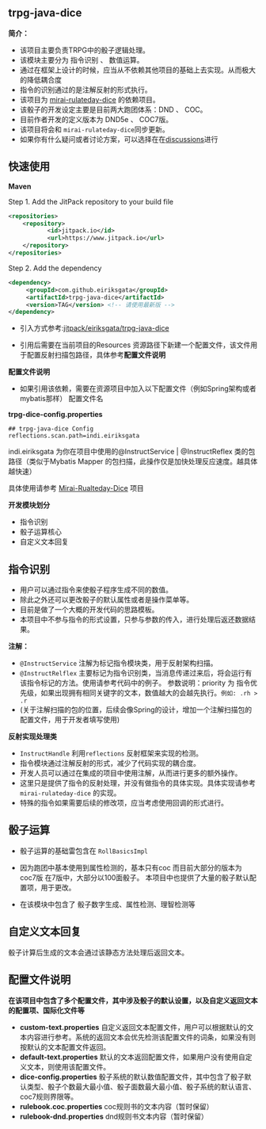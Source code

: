 ## trpg-java-dice

**简介：**
- 该项目主要负责TRPG中的骰子逻辑处理。
- 该模块主要分为 指令识别 、 数值运算。
- 通过在框架上设计的时候，应当从不依赖其他项目的基础上去实现。从而极大的降低耦合度
- 指令的识别通过的是注解反射的形式执行。
- 该项目为 [mirai-rulateday-dice](https://github.com/eiriksgata/mirai-rulateday-dice) 的依赖项目。
- 该骰子的开发设定主要是目前两大跑团体系：DND 、 COC。
- 目前作者开发的定义版本为 DND5e 、 COC7版。
- 该项目将会和 `mirai-rulateday-dice`同步更新。
- 如果你有什么疑问或者讨论方案，可以选择在在[discussions](https://github.com/eiriksgata/mirai-rulateday-dice/discussions)进行

## 快速使用

**Maven**

Step 1. Add the JitPack repository to your build file
```XML
<repositories>
	<repository>
		   <id>jitpack.io</id>
		   <url>https://www.jitpack.io</url>
	</repository>
</repositories>
```
Step 2. Add the dependency
```XML
<dependency>
	 <groupId>com.github.eiriksgata</groupId>
	 <artifactId>trpg-java-dice</artifactId>
	 <version>TAG</version> <!-- 请使用最新版 -->
</dependency>
```
- 引入方式参考:[jitpack/eiriksgata/trpg-java-dice](https://www.jitpack.io/#eiriksgata/trpg-java-dice/1.1.2-alpha)

- 引用后需要在当前项目的Resources 资源路径下新建一个配置文件，该文件用于配置反射扫描包路径，具体参考**配置文件说明**

**配置文件说明**
- 如果引用该依赖，需要在资源项目中加入以下配置文件（例如Spring架构或者mybatis那样）
配置文件名

**trpg-dice-config.properties**

```properties
## trpg-java-dice Config
reflections.scan.path=indi.eiriksgata
```

indi.eiriksgata 为你在项目中使用的@InstructService | @InstructReflex 类的包路径（类似于Mybatis Mapper 的包扫描，此操作仅是加快处理反应速度。越具体越快速）

具体使用请参考 [Mirai-Rualteday-Dice](https://github.com/eiriksgata/mirai-rulateday-dice) 项目


**开发模块划分**
* 指令识别
* 骰子运算核心
* 自定义文本回复

## 指令识别

- 用户可以通过指令来使骰子程序生成不同的数值。
- 除此之外还可以更改骰子的默认属性或者是操作菜单等。
- 目前是做了一个大概的开发代码的思路模板。
- 本项目中不参与指令的形式设置，只参与参数的传入，进行处理后返还数据结果。

**注解：**
* `@InstructService` 注解为标记指令模块类，用于反射架构扫描。
* `@InstructRelflex` 主要标记为指令识别类，当消息传递过来后，将会运行有该指令标记的方法。使用请参考代码中的例子。
参数说明：priority 为 指令优先级，如果出现拥有相同关键字的文本，数值越大的会越先执行。`例如: .rh > .r`
* (关于注解扫描的包的位置，后续会像Spring的设计，增加一个注解扫描包的配置文件，用于开发者填写使用)

**反射实现处理类**
- `InstructHandle` 利用`reflections` 反射框架来实现的检测。
- 指令模块通过注解反射的形式，减少了代码实现的耦合度。
- 开发人员可以通过在集成的项目中使用注解，从而进行更多的额外操作。
- 这里只是提供了指令的反射处理，并没有做指令的具体实现。具体实现请参考 `mirai-rulateday-dice` 的实现。
- 特殊的指令如果需要后续的修改项，应当考虑使用回调的形式进行。

## 骰子运算

- 骰子运算的基础雷包含在 `RollBasicsImpl` 

- 因为跑团中基本使用到属性检测的，基本只有coc 而目前大部分的版本为 coc7版
在7版中，大部分以100面骰子。
本项目中也提供了大量的骰子默认配置项，用于更改。

- 在该模块中包含了 骰子数字生成、属性检测、理智检测等


## 自定义文本回复

骰子计算后生成的文本会通过该静态方法处理后返回文本。



## 配置文件说明
**在该项目中包含了多个配置文件，其中涉及骰子的默认设置，以及自定义返回文本的配置项、国际化文件等**
* **custom-text.properties** 自定义返回文本配置文件，用户可以根据默认的文本内容进行参考。系统的返回文本会优先检测该配置文件的词条，如果没有则按默认的文本配置文件返回。
* **default-text.properties** 默认的文本返回配置文件，如果用户没有使用自定义文本，则使用该配置文件。
* **dice-config.properties** 骰子系统的默认数值配置文件，其中包含了骰子默认类型、骰子个数最大最小值、骰子面数最大最小值、骰子系统的默认语言、coc7规则界限等。
* **rulebook.coc.properties** coc规则书的文本内容（暂时保留）
* **rulebook-dnd.properties** dnd规则书文本内容（暂时保留）



